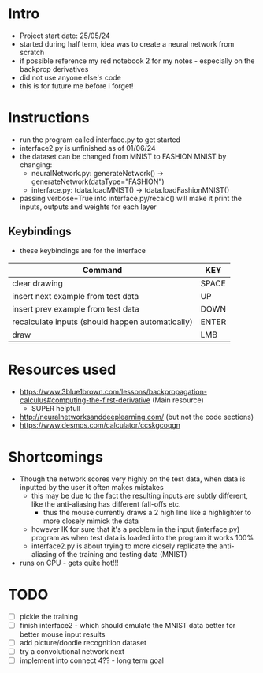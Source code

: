 # Intro

- Project start date: 25/05/24
- started during half term, idea was to create a neural network from scratch
- if possible reference my red notebook 2 for my notes - especially on the backprop derivatives
- did not use anyone else's code
- this is for future me before i forget!

# Instructions

- run the program called interface.py to get started
- interface2.py is unfinished as of 01/06/24
- the dataset can be changed from MNIST to FASHION MNIST by changing:
  - neuralNetwork.py: generateNetwork() → generateNetwork(dataType="FASHION")
  - interface.py: tdata.loadMNIST() → tdata.loadFashionMNIST()
- passing verbose=True into interface.py/recalc() will make it print the inputs, outputs and weights for each layer

## Keybindings

- these keybindings are for the interface

| Command                                          | KEY   |
| ------------------------------------------------ | ----- |
| clear drawing                                    | SPACE |
| insert next example from test data               | UP    |
| insert prev example from test data               | DOWN  |
| recalculate inputs (should happen automatically) | ENTER |
| draw                                             | LMB   |

# Resources used

- https://www.3blue1brown.com/lessons/backpropagation-calculus#computing-the-first-derivative (Main resource)
  - SUPER helpfull
- http://neuralnetworksanddeeplearning.com/ (but not the code sections)
- https://www.desmos.com/calculator/ccskgcoqgn

# Shortcomings

- Though the network scores very highly on the test data, when data is inputted by the user it often makes mistakes
  - this may be due to the fact the resulting inputs are subtly different, like the anti-aliasing has different fall-offs etc.
    - thus the mouse currently draws a 2 high line like a highlighter to more closely mimick the data
  - however IK for sure that it's a problem in the input (interface.py) program as when test data is loaded into the program it works 100%
  - interface2.py is about trying to more closely replicate the anti-aliasing of the training and testing data (MNIST)
- runs on CPU - gets quite hot!!!

# TODO

* [ ] pickle the training
* [ ] finish interface2 - which should emulate the MNIST data better for better mouse input results
* [ ] add picture/doodle recognition dataset
* [ ] try a convolutional network next
* [ ] implement into connect 4?? - long term goal
